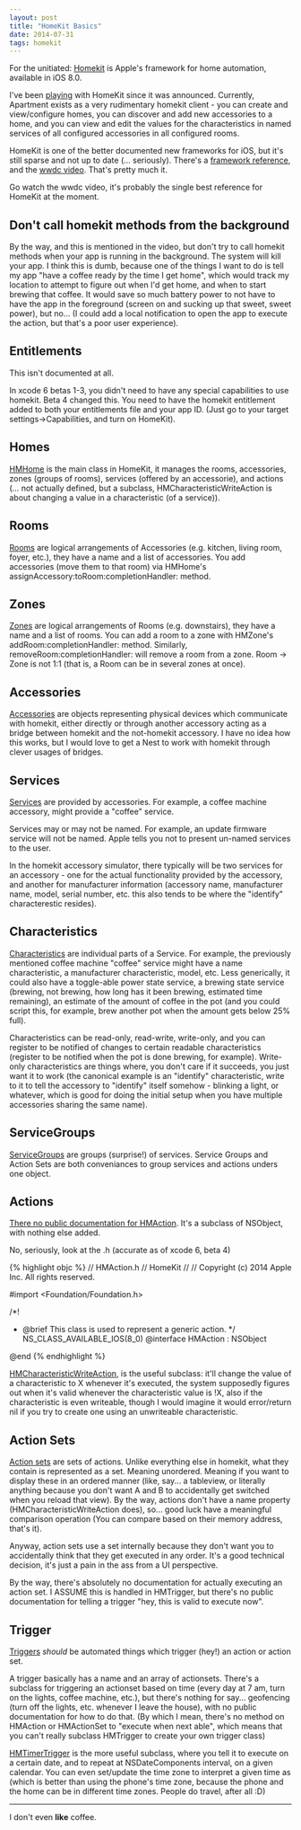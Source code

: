 ```yaml
---
layout: post
title: "HomeKit Basics"
date: 2014-07-31
tags: homekit
---
```


For the unitiated: [Homekit](https://developer.apple.com/homekit/) is Apple's framework for home automation, available in iOS 8.0.

I've been [playing](https://github.com/younata/Apartment/commit/bc818a5d66159492f3df43d873af4fba635ec17a) with HomeKit since it was announced. Currently, Apartment exists as a very rudimentary homekit client - you can create and view/configure homes, you can discover and add new accessories to a home, and you can view and edit the values for the characteristics in named services of all configured accessories in all configured rooms.

HomeKit is one of the better documented new frameworks for iOS, but it's still sparse and not up to date (... seriously). There's a [framework reference](https://developer.apple.com/library/prerelease/ios/documentation/HomeKit/Reference/HomeKit_Framework/index.html), and the [wwdc video](https://developer.apple.com/videos/wwdc/2014/?id=213). That's pretty much it.

Go watch the wwdc video, it's probably the single best reference for HomeKit at the moment.

Don't call homekit methods from the background
---

By the way, and this is mentioned in the video, but don't try to call homekit methods when your app is running in the background. The system will kill your app. I think this is dumb, because one of the things I want to do is tell my app "have a coffee ready by the time I get home", which would track my location to attempt to figure out when I'd get home, and when to start brewing that coffee. It would save so much battery power to not have to have the app in the foreground (screen on and sucking up that sweet, sweet power), but no... (I could add a local notification to open the app to execute the action, but that's a poor user experience).

Entitlements
---
This isn't documented at all.

In xcode 6 betas 1-3, you didn't need to have any special capabilities to use homekit. Beta 4 changed this. You need to have the homekit entitlement added to both your entitlements file and your app ID. (Just go to your target settings->Capabilities, and turn on  HomeKit).


Homes
---

[HMHome](https://developer.apple.com/library/prerelease/ios/documentation/HomeKit/Reference/HMHome_Class/index.html) is the main class in HomeKit, it manages the rooms, accessories, zones (groups of rooms), services (offered by an accessorie), and actions (... not actually defined, but a subclass, HMCharacteristicWriteAction is about changing a value in a characteristic (of a service)).

Rooms
---
[Rooms](https://developer.apple.com/library/prerelease/ios/documentation/HomeKit/Reference/HMRoom_Class/index.html) are logical arrangements of Accessories (e.g. kitchen, living room, foyer, etc.), they have a name and a list of accessories. You add accessories (move them to that room) via HMHome's assignAccessory:toRoom:completionHandler: method.

Zones
---
[Zones](https://developer.apple.com/library/prerelease/ios/documentation/HomeKit/Reference/HMZone_Class/index.html) are logical arrangements of Rooms (e.g. downstairs), they have a name and a list of rooms. You can add a room to a zone with HMZone's addRoom:completionHandler: method. Similarly, removeRoom:completionHandler: will remove a room from a zone. Room -> Zone is not 1:1 (that is, a Room can be in several zones at once).

Accessories
---
[Accessories](https://developer.apple.com/library/prerelease/ios/documentation/HomeKit/Reference/HMAccessory_Class/index.html) are objects representing physical devices which communicate with homekit, either directly or through another accessory acting as a bridge between homekit and the not-homekit accessory. I have no idea how this works, but I would love to get a Nest to work with homekit through clever usages of bridges.

Services
---
[Services](https://developer.apple.com/library/prerelease/ios/documentation/HomeKit/Reference/HMService_Class/index.html) are provided by accessories. For example, a coffee machine accessory, might provide a "coffee" service.

Services may or may not be named. For example, an update firmware service will not be named. Apple tells you not to present un-named services to the user.

In the homekit accessory simulator, there typically will be two services for an accessory - one for the actual functionality provided by the accessory, and another for manufacturer information (accessory name, manufacturer name, model, serial number, etc. this also tends to be where the "identify" characterestic resides).

Characteristics
---
[Characteristics](https://developer.apple.com/library/prerelease/ios/documentation/HomeKit/Reference/HMCharacteristic_Class/index.html) are individual parts of a Service. For example, the previously mentioned coffee machine "coffee" service might have a name characteristic, a manufacturer characteristic, model, etc. Less generically, it could also have a toggle-able power state service, a brewing state service (brewing, not brewing, how long has it been brewing, estimated time remaining), an estimate of the amount of coffee in the pot (and you could script this, for example, brew another pot when the amount gets below 25% full).

Characteristics can be read-only, read-write, write-only, and you can register to be notified of changes to certain readable characteristics (register to be notified when the pot is done brewing, for example). Write-only characteristics are things where, you don't care if it succeeds, you just want it to work (the canonical example is an "identify" characteristic, write to it to tell the accessory to "identify" itself somehow - blinking a light, or whatever, which is good for doing the initial setup when you have multiple accessories sharing the same name).

ServiceGroups
---
[ServiceGroups](https://developer.apple.com/library/prerelease/ios/documentation/HomeKit/Reference/HMServiceGroup_Class/index.html) are groups (surprise!) of services. Service Groups and Action Sets are both conveniances to group services and actions unders one object.

Actions
---
[There no public documentation for HMAction](https://developer.apple.com/library/prerelease/ios/documentation/HomeKit/Reference/HMAction_Class/index.html). It's a subclass of NSObject, with nothing else added.

No, seriously, look at the .h (accurate as of xcode 6, beta 4)

{% highlight objc %}
//  HMAction.h
//  HomeKit
//
//  Copyright (c) 2014 Apple Inc. All rights reserved.

#import <Foundation/Foundation.h>

/*!
 * @brief This class is used to represent a generic action.
 */
NS_CLASS_AVAILABLE_IOS(8_0)
@interface HMAction : NSObject

@end
{% endhighlight %}

[HMCharacteristicWriteAction](https://developer.apple.com/library/prerelease/ios/documentation/HomeKit/Reference/HMCharacteristicWriteAction_Class/index.html), is the useful subclass: it'll change the value of a characteristic to X whenever it's executed, the system supposedly figures out when it's valid whenever the characteristic value is !X, also if the characteristic is even writeable, though I would imagine it would error/return nil if you try to create one using an unwriteable characteristic.

Action Sets
---
[Action sets](https://developer.apple.com/library/prerelease/ios/documentation/HomeKit/Reference/HMActionSet_Class/index.html) are sets of actions. Unlike everything else in homekit, what they contain is represented as a set. Meaning unordered. Meaning if you want to display these in an ordered manner (like, say... a tableview, or literally anything because you don't want A and B to accidentally get switched when you reload that view). By the way, actions don't have a name property (HMCharacteristicWriteAction does), so... good luck have a meaningful comparison operation (You can compare based on their memory address, that's it).

Anyway, action sets use a set internally because they don't want you to accidentally think that they get executed in any order. It's a good technical decision, it's just a pain in the ass from a UI perspective.

By the way, there's absolutely no documentation for actually executing an action set. I ASSUME this is handled in HMTrigger, but there's no public documentation for telling a trigger "hey, this is valid to execute now".

Trigger
---
[Triggers](https://developer.apple.com/library/prerelease/ios/documentation/HomeKit/Reference/HMTrigger_Class/index.html) _should_ be automated things which trigger (hey!) an action or action set.

A trigger basically has a name and an array of actionsets. There's a subclass for triggering an actionset based on time (every day at 7 am, turn on the lights, coffee machine, etc.), but there's nothing for say... geofencing (turn off the lights, etc. whenever I leave the house), with no public documentation for how to do that. (By which I mean, there's no method on HMAction or HMActionSet to "execute when next able", which means that you can't really subclass HMTrigger to create your own trigger class)

[HMTimerTrigger](https://developer.apple.com/library/prerelease/ios/documentation/HomeKit/Reference/HMTimerTrigger_Class/index.html) is the more useful subclass, where you tell it to execute on a certain date, and to repeat at NSDateComponents interval, on a given calendar. You can even set/update the time zone to interpret a given time as (which is better than using the phone's time zone, because the phone and the home can be in different time zones. People do travel, after all :D)

---

I don't even __like__ coffee.
